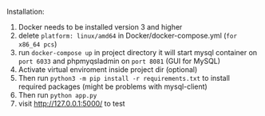 Installation:
1. Docker needs to be installed version 3 and higher
2. delete ```platform: linux/amd64``` in Docker/docker-compose.yml (`for x86_64 pcs`)
3. run ```docker-compose up``` in project directory it will start mysql container on `port 6033` and phpmyqsladmin on `port 8081` (GUI for MySQL)
4. Activate virtual enviroment inside project dir (optional)
5. Then run `python3 -m pip install -r requirements.txt` to install required packages (might be problems with mysql-client)
6. Then run `python app.py`
7. visit http://127.0.0.1:5000/ to test

